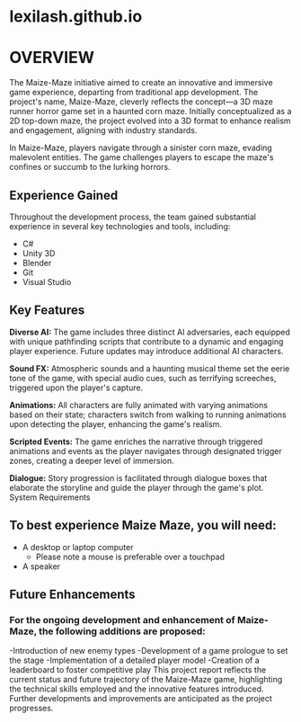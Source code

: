 # lexilash.github.io


# OVERVIEW
The Maize-Maze initiative aimed to create an innovative and immersive game experience, departing from traditional app development. The project's name, Maize-Maze, cleverly reflects the concept—a 3D maze runner horror game set in a haunted corn maze. Initially conceptualized as a 2D top-down maze, the project evolved into a 3D format to enhance realism and engagement, aligning with industry standards.

In Maize-Maze, players navigate through a sinister corn maze, evading malevolent entities. The game challenges players to escape the maze's confines or succumb to the lurking horrors.

## Experience Gained

Throughout the development process, the team gained substantial experience in several key technologies and tools, including:

- C#
- Unity 3D
- Blender
- Git
- Visual Studio

## Key Features

**Diverse AI:** The game includes three distinct AI adversaries, each equipped with unique pathfinding scripts that contribute to a dynamic and engaging player experience. Future updates may introduce additional AI characters.

**Sound FX:** Atmospheric sounds and a haunting musical theme set the eerie tone of the game, with special audio cues, such as terrifying screeches, triggered upon the player's capture.

**Animations:** All characters are fully animated with varying animations based on their state; characters switch from walking to running animations upon detecting the player, enhancing the game's realism.

**Scripted Events:** The game enriches the narrative through triggered animations and events as the player navigates through designated trigger zones, creating a deeper level of immersion.

**Dialogue:** Story progression is facilitated through dialogue boxes that elaborate the storyline and guide the player through the game's plot.
System Requirements


## To best experience Maize Maze, you will need:
- A desktop or laptop computer
  - Please note a mouse is preferable over a touchpad
- A speaker


## Future Enhancements

### For the ongoing development and enhancement of Maize-Maze, the following additions are proposed:

-Introduction of new enemy types
-Development of a game prologue to set the stage
-Implementation of a detailed player model
-Creation of a leaderboard to foster competitive play
This project report reflects the current status and future trajectory of the Maize-Maze game, highlighting the technical skills employed and the innovative features introduced. Further developments and improvements are anticipated as the project progresses.
